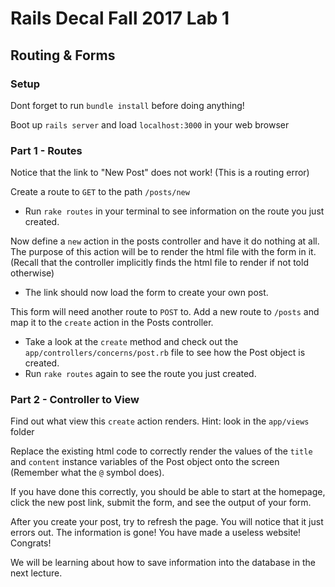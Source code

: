 # Rails Decal Fall 2017 Lab 1
## Routing & Forms

### Setup
Dont forget to run `bundle install` before doing anything!

Boot up `rails server` and load `localhost:3000` in your web browser

### Part 1 - Routes

Notice that the link to "New Post" does not work! (This is a routing error)

Create a route to `GET` to the path `/posts/new`
 - Run `rake routes` in your terminal to see information on the route you just created.

Now define a `new` action in the posts controller and have it do nothing at all. The purpose of this action will be to render the html file with the form in it. (Recall that the controller implicitly finds the html file to render if not told otherwise)
 - The link should now load the form to create your own post.

This form will need another route to `POST` to. Add a new route to `/posts` and map it to the `create` action in the Posts controller.
 - Take a look at the `create` method and check out the `app/controllers/concerns/post.rb` file to see how the Post object is created.
 - Run `rake routes` again to see the route you just created.

### Part 2 - Controller to View
Find out what view this `create` action renders. Hint: look in the `app/views` folder

Replace the existing html code to correctly render the values of the `title` and `content` instance variables of the Post object onto the screen (Remember what the `@` symbol does).

If you have done this correctly, you should be able to start at the homepage, click the new post link, submit the form, and see the output of your form.

After you create your post, try to refresh the page. You will notice that it just errors out. The information is gone! You have made a useless website! Congrats!

We will be learning about how to save information into the database in the next lecture.
